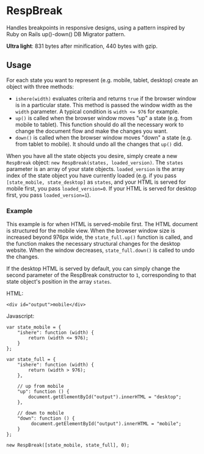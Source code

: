 # RespBreak

Handles breakpoints in responsive designs, using a pattern inspired by Ruby on Rails up()-down() DB Migrator pattern.

**Ultra light**: 831 bytes after minification, 440 bytes with gzip.

## Usage

For each state you want to represent (e.g. mobile, tablet, desktop) create an object with three methods:

* `ishere(width)` evaluates criteria and returns `true` if the browser window is in a particular state. This method is passed the window width as the `width` parameter. A typical condition is `width <= 976` for example.
* `up()` is called when the browser window moves "up" a state (e.g. from mobile to tablet). This function should do all the necessary work to change the document flow and make the changes you want.
* `down()` is called when the browser window moves "down" a state (e.g. from tablet to mobile). It should undo all the changes that `up()` did.

When you have all the state objects you desire, simply create a new `RespBreak` object: `new RespBreak(states, loaded_version)`. The `states` parameter is an array of your state objects. `loaded_version` is the array index of the state object you have currently loaded (e.g. if you pass `[state_mobile, state_desktop]` as `states`, and your HTML is served for mobile first, you pass `loaded_version=0`. If your HTML is served for desktop first, you pass `loaded_version=1`).

### Example

This example is for when HTML is served-mobile first. The HTML document is structured for the mobile view. When the browser window size is increased beyond 976px wide, the `state_full.up()` function is called, and the function makes the necessary structural changes for the desktop website. When the window decreases, `state_full.down()` is called to undo the changes.

If the desktop HTML is served by default, you can simply change the second parameter of the RespBreak constructor to `1`, corresponding to that state object's position in the array `states`.

HTML:

    <div id="output">mobile</div>

Javascript:

    var state_mobile = {
        "ishere": function (width) {
            return (width <= 976);
        }
    };
    
    var state_full = {
        "ishere": function (width) {
            return (width > 976);
        },
        
        // up from mobile
        "up": function () {
            document.getElementById("output").innerHTML = "desktop";
        },
        
        // down to mobile
        "down": function () {
             document.getElementById("output").innerHTML = "mobile";
        }
    };
    
    new RespBreak([state_mobile, state_full], 0);